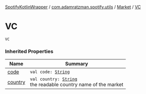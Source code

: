 [SpotifyKotlinWrapper](../../index.md) / [com.adamratzman.spotify.utils](../index.md) / [Market](index.md) / [VC](./-v-c.md)

# VC

`VC`

### Inherited Properties

| Name | Summary |
|---|---|
| [code](code.md) | `val code: `[`String`](https://kotlinlang.org/api/latest/jvm/stdlib/kotlin/-string/index.html) |
| [country](country.md) | `val country: `[`String`](https://kotlinlang.org/api/latest/jvm/stdlib/kotlin/-string/index.html)<br>the readable country name of the market |
